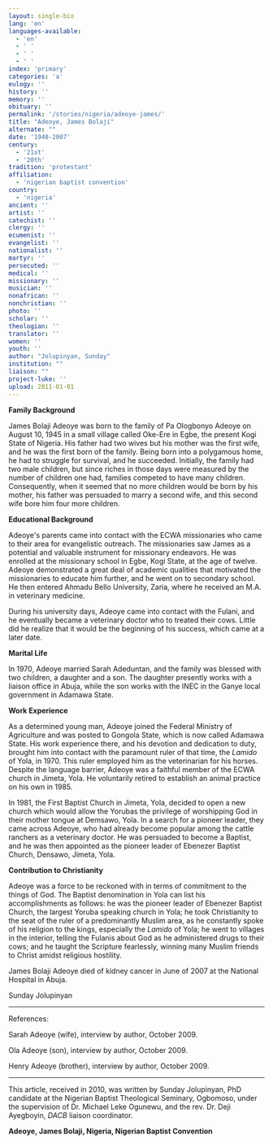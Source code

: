 ```yaml
---
layout: single-bio
lang: 'en'
languages-available:
  - 'en'
  - ' '
  - ' '
  - ' '
index: 'primary'
categories: 'a'
eulogy: ''
history: ''
memory: ''
obituary: ''
permalink: '/stories/nigeria/adeoye-james/'
title: "Adeoye, James Bolaji"
alternate: ""
date: '1940-2007'
century:
  - '21st'
  - '20th'
tradition: 'protestant'
affiliation:
  - 'nigerian baptist convention'
country:
  - 'nigeria'
ancient: ''
artist: ''
catechist: ''
clergy: ''
ecumenist: ''
evangelist: ''
nationalist: ''
martyr: ''
persecuted: ''
medical: ''
missionary: ''
musician: ''
nonafrican: ''
nonchristian: ''
photo: ''
scholar: ''
theologian: ''
translator: ''
women: ''
youth: ''
author: "Jolupinyan, Sunday"
institution: ""
liaison: ""
project-luke: ''
upload: 2011-01-01
---
```




**Family Background**

James Bolaji Adeoye was born to the family of Pa Ologbonyo Adeoye on August 10, 1945 in a small village called Oke-Ere in Egbe, the present Kogi State of Nigeria. His father had two wives but his mother was the first wife, and he was the first born of the family. Being born into a polygamous home, he had to struggle for survival, and he succeeded. Initially, the family had two male children, but since riches in those days were measured by the number of children one had, families competed to have many children. Consequently, when it seemed that no more children would be born by his mother, his father was persuaded to marry a second wife, and this second wife bore him four more children.

**Educational Background**

Adeoye's parents came into contact with the ECWA missionaries who came to their area for evangelistic outreach. The missionaries saw James as a potential and valuable instrument for missionary endeavors. He was enrolled at the missionary school in Egbe, Kogi State, at the age of twelve. Adeoye demonstrated a great deal of academic qualities that motivated the missionaries to educate him further, and he went on to secondary school. He then entered Ahmadu Bello University, Zaria, where he received an M.A. in veterinary medicine.

During his university days, Adeoye came into contact with the Fulani, and he eventually became a veterinary doctor who to treated their cows. Little did he realize that it would be the beginning of his success, which came at a later date.

**Marital Life**

In 1970, Adeoye married Sarah Adeduntan, and the family was blessed with two children, a daughter and a son. The daughter presently works with a liaison office in Abuja, while the son works with the INEC in the Ganye local government in Adamawa State.

**Work Experience**

As a determined young man, Adeoye joined the Federal Ministry of Agriculture and was posted to Gongola State, which is now called Adamawa State. His work experience there, and his devotion and dedication to duty, brought him into contact with the paramount ruler of that time, the *Lamido* of Yola, in 1970. This ruler employed him as the veterinarian for his horses. Despite the language barrier, Adeoye was a faithful member of the ECWA church in Jimeta, Yola. He voluntarily retired to establish an animal practice on his own in 1985.

In 1981, the First Baptist Church in Jimeta, Yola, decided to open a new church which would allow the Yorubas the privilege of worshipping God in their mother tongue at Demsawo, Yola. In a search for a pioneer leader, they came across Adeoye, who had already become popular among the cattle ranchers as a veterinary doctor. He was persuaded to become a Baptist, and he was then appointed as the pioneer leader of Ebenezer Baptist Church, Densawo, Jimeta, Yola.

**Contribution to Christianity**

Adeoye was a force to be reckoned with in terms of commitment to the things of God. The Baptist denomination in Yola can list his accomplishments as follows: he was the pioneer leader of Ebenezer Baptist Church, the largest Yoruba speaking church in Yola; he took Christianity to the seat of the ruler of a predominantly Muslim area, as he constantly spoke of his religion to the kings, especially the *Lamido* of Yola; he went to villages in the interior, telling the Fulanis about God as he administered drugs to their cows; and he taught the Scripture fearlessly, winning many Muslim friends to Christ amidst religious hostility.

James Bolaji Adeoye died of kidney cancer in June of 2007 at the National Hospital in Abuja.

Sunday Jolupinyan

---

References:

Sarah Adeoye (wife), interview by author, October 2009.

Ola Adeoye (son), interview by author, October 2009.

Henry Adeoye (brother), interview by author, October 2009.

---

This article, received in 2010, was written by Sunday Jolupinyan, PhD candidate at the Nigerian Baptist Theological Seminary, Ogbomoso, under the supervision of Dr. Michael Leke Ogunewu, and the rev. Dr. Deji Ayegboyin, *DACB* liaison coordinator.

**Adeoye, James Bolaji, Nigeria, Nigerian Baptist Convention**
